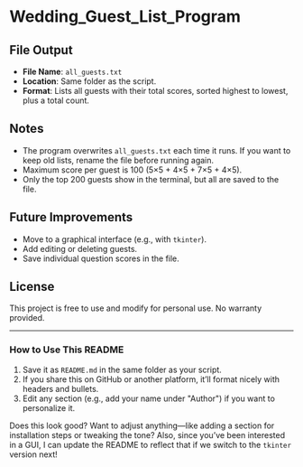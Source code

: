 # Wedding_Guest_List_Program

## File Output
- **File Name**: `all_guests.txt`
- **Location**: Same folder as the script.
- **Format**: Lists all guests with their total scores, sorted highest to lowest, plus a total count.

## Notes
- The program overwrites `all_guests.txt` each time it runs. If you want to keep old lists, rename the file before running again.
- Maximum score per guest is 100 (5×5 + 4×5 + 7×5 + 4×5).
- Only the top 200 guests show in the terminal, but all are saved to the file.

## Future Improvements
- Move to a graphical interface (e.g., with `tkinter`).
- Add editing or deleting guests.
- Save individual question scores in the file.

## License
This project is free to use and modify for personal use. No warranty provided.

---

### How to Use This README
1. Save it as `README.md` in the same folder as your script.
2. If you share this on GitHub or another platform, it’ll format nicely with headers and bullets.
3. Edit any section (e.g., add your name under "Author") if you want to personalize it.

Does this look good? Want to adjust anything—like adding a section for installation steps or tweaking the tone? Also, since you’ve been interested in a GUI, I can update the README to reflect that if we switch to the `tkinter` version next!